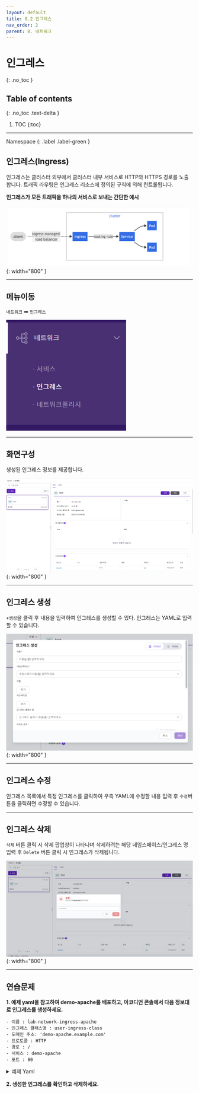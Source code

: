 ```yaml
---
layout: default
title: 8.2 인그레스
nav_order: 2
parent: 8. 네트워크
---
```


# 인그레스
{: .no_toc }

## Table of contents
{: .no_toc .text-delta }

1. TOC
{:toc}

---

<div class="code-example" markdown="1">
Namespace
{: .label .label-green }
</div>

## 인그레스(Ingress)
인그레스는 클러스터 외부에서 클러스터 내부 서비스로 HTTP와 HTTPS 경로를 노출합니다. 트래픽 라우팅은 인그레스 리소스에 정의된 규칙에 의해 컨트롤됩니다.

**인그레스가 모든 트래픽을 하나의 서비스로 보내는 간단한 예시**

![ingress.png](/assets/images/network/ingress.png){: width="800" }

---

## 메뉴이동
`네트워크` ➡ `인그레스`

![network-002.png](/assets/images/network/network-002.png)

---

## 화면구성
생성된 인그레스 정보를 제공합니다.

![network-006.png](/assets/images/network/network-006.png){: width="800" }

---

## 인그레스 생성
`+생성`을 클릭 후 내용을 입력하여 인그레스를 생성할 수 있다. 인그레스는 YAML로 입력할 수 있습니다.


![network-007.png](/assets/images/network/network-007.png){: width="800" }

---
## 인그레스 수정
인그레스 목록에서 특정 인그레스를 클릭하여 우측 YAML에 수정할 내용 입력 후 `수정`버튼을 클릭하면 수정할 수 있습니다.


---

## 인그레스 삭제
`삭제` 버튼 클릭 시 삭제 팝업창이 나타나며 삭제하려는 해당 네임스페이스/인그레스 명 입력 후 `Delete` 버튼 클릭 시 인그레스가 삭제됩니다.

![ingress-delete.png](/assets/images/network/ingress-delete.png){: width="800" }

---

## 연습문제

**1. 예제 yaml을 참고하여 demo-apache를 배포하고, 아코디언 콘솔에서 다음 정보대로 인그레스를 생성하세요.**

```
- 이름 : lab-network-ingress-apache
- 인그레스 클래스명 : user-ingress-class
- 도메인 주소: 'demo-apache.example.com'
- 프로토콜 : HTTP
- 경로 : /
- 서비스 : demo-apache
- 포트 : 80
```


<details>
<summary>예제 Yaml</summary>

{% highlight yaml %}
---
apiVersion: apps/v1
kind: Deployment
metadata:
  name: demo-apache
  labels:
    app: demo-apache
spec:
  replicas: 1
  selector:
    matchLabels:
      app: demo-apache
  template:
    metadata:
      labels:
        app: demo-apache
    spec:
      containers:
      - name: apache
        image: httpd:2.4

---
apiVersion: v1
kind: Service
metadata:
   name: demo-apache
spec:
  selector:
    app: demo-apache
  ports:
  - port: 80
    protocol: TCP
    targetPort: 80
  type: ClusterIP

---
apiVersion: networking.k8s.io/v1
kind: Ingress
metadata:
  name: ingress
  annotations:
    nginx.ingress.kubernetes.io/rewrite-target: /
    nginx.ingress.kubernetes.io/use-regex: "true"
    nginx.ingress.kubernetes.io/affinity: cookie
spec:
  ingressClassName: user-ingress-class
  rules:
  - host: 'example.com'
    http:
      paths:
      - backend:
          service:
            name: app
            port:
              number: 80
        path: /
        pathType: Prefix
              
{% endhighlight %}
   
</details>

**2. 생성한 인그레스를 확인하고 삭제하세요.**